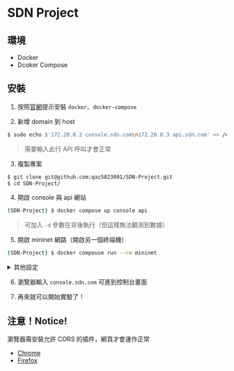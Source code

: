 # SDN Project
## 環境
- Docker
- Dcoker Compose

## 安裝
1. 按照[官網](https://docs.docker.com/engine/install/ubuntu/#install-using-the-repository)提示安裝  `docker`、`docker-compose`

2. 新增 domain 到 host
```bash
$ sudo echo $'172.20.0.2 console.sdn.com\n172.20.0.3 api.sdn.com' >> /etc/hosts
```
> 需要輸入此行 API 呼叫才會正常

3. 複製專案
```bash
$ git clone git@github.com:qaz5823091/SDN-Project.git
$ cd SDN-Project/
```

4. 開啟 console 與 api 網站
```bash
(SDN-Project) $ docker compose up console api
```
> 可加入 `-d` 參數在背後執行（但這樣無法觀測到數據）

5. 開啟 mininet 網路（開啟另一個終端機）
```bash
(SDN-Project) $ docker compouse run --rm mininet
```
<details>
	<summary>其他設定</summary>
	
	5-1. 若需要開啟其他拓樸可以到 `docker-compose.yml` 修改
	```yml=42
	command: "--topo single,5 --mac --switch ovsk --controller remote,ip=172.20.0.3 --nat"
	```

	5-2. 或是將其註解，開啟容器並手動輸入 mn 指令
</details>

6. 瀏覽器輸入 `console.sdn.com` 可進到控制台畫面

7. 再來就可以開始實驗了！

## 注意！Notice!
瀏覽器需安裝允許 CORS 的插件，網頁才會運作正常
- [Chrome](https://chromewebstore.google.com/detail/allow-cors-access-control/lhobafahddgcelffkeicbaginigeejlf?pli=1)
- [Firefox](https://addons.mozilla.org/zh-TW/firefox/addon/access-control-allow-origin/)